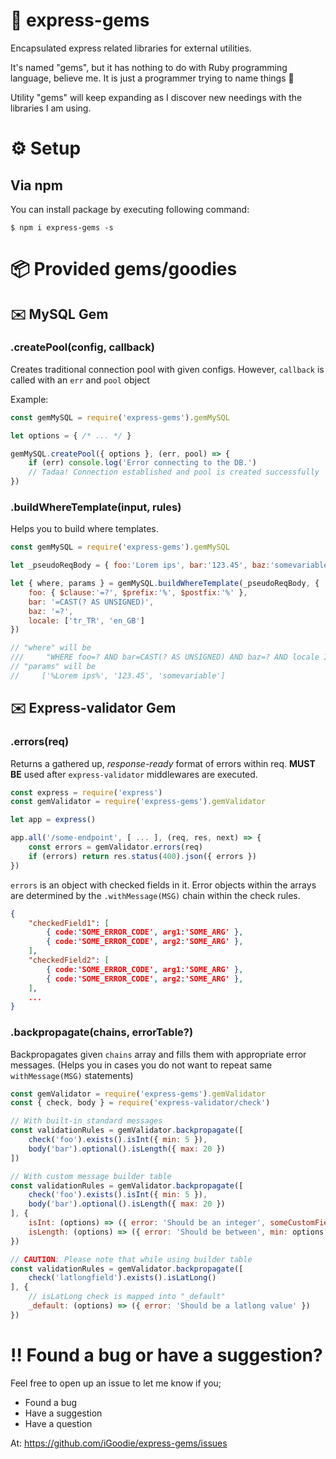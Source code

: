 # 💎 express-gems
Encapsulated express related libraries for external utilities. 

It's named "gems", but it has nothing to do with Ruby programming language, believe me. It is just a programmer trying to name things 🤷

Utility "gems" will keep expanding as I discover new needings with the libraries I am using.

# ⚙️ Setup

## Via npm
You can install package by executing following command:
```
$ npm i express-gems -s
```

<!-- ---------------------------------- -->

# 📦 Provided gems/goodies

## ✉️ MySQL Gem

### .createPool(config, callback)
Creates traditional connection pool with given configs.
However, `callback` is called with an `err` and `pool` object 

Example:
```javascript
const gemMySQL = require('express-gems').gemMySQL

let options = { /* ... */ }

gemMySQL.createPool({ options }, (err, pool) => {
    if (err) console.log('Error connecting to the DB.')
    // Tadaa! Connection established and pool is created successfully
})
```

### .buildWhereTemplate(input, rules)
Helps you to build where templates.
```javascript
const gemMySQL = require('express-gems').gemMySQL

let _pseudoReqBody = { foo:'Lorem ips', bar:'123.45', baz:'somevariable', unwanted:'malicious' }

let { where, params } = gemMySQL.buildWhereTemplate(_pseudoReqBody, {
    foo: { $clause:'=?', $prefix:'%', $postfix:'%' },
    bar: '=CAST(? AS UNSIGNED)',
    baz: '=?',
    locale: ['tr_TR', 'en_GB']
})

// "where" will be
///     "WHERE foo=? AND bar=CAST(? AS UNSIGNED) AND baz=? AND locale IN ('tr_TR', 'en_GB')"
// "params" will be
//     ['%Lorem ips%', '123.45', 'somevariable']
```

<!-- ---------------------------------- -->

## ✉️ Express-validator Gem

### .errors(req)
Returns a gathered up, *response-ready* format of errors within req. **MUST BE** used after `express-validator` middlewares are executed.
```javascript
const express = require('express')
const gemValidator = require('express-gems').gemValidator

let app = express()

app.all('/some-endpoint', [ ... ], (req, res, next) => {
    const errors = gemValidator.errors(req)
    if (errors) return res.status(400).json({ errors })
})
```
`errors` is an object with checked fields in it. Error objects within the arrays are determined by the `.withMessage(MSG)` chain within the check rules.
```json
{
    "checkedField1": [
        { code:'SOME_ERROR_CODE', arg1:'SOME_ARG' },
        { code:'SOME_ERROR_CODE', arg2:'SOME_ARG' },
    ],
    "checkedField2": [
        { code:'SOME_ERROR_CODE', arg1:'SOME_ARG' },
        { code:'SOME_ERROR_CODE', arg2:'SOME_ARG' },
    ],
    ...
}
```

### .backpropagate(chains, errorTable?)
Backpropagates given `chains` array and fills them with appropriate error messages. (Helps you in cases you do not want to repeat same `withMessage(MSG)` statements)
```javascript
const gemValidator = require('express-gems').gemValidator
const { check, body } = require('express-validator/check')

// With built-in standard messages
const validationRules = gemValidator.backpropagate([
    check('foo').exists().isInt({ min: 5 }),
    body('bar').optional().isLength({ max: 20 })
])

// With custom message builder table
const validationRules = gemValidator.backpropagate([
    check('foo').exists().isInt({ min: 5 }),
    body('bar').optional().isLength({ max: 20 })
], {
    isInt: (options) => ({ error: 'Should be an integer', someCustomField: 'Yea custom field' }),
    isLength: (options) => ({ error: 'Should be between', min: options[0].min, max: options[0].max })
})

// CAUTION: Please note that while using builder table
const validationRules = gemValidator.backpropagate([
    check('latlongfield').exists().isLatLong()
], {
    // isLatLong check is mapped into "_default"
    _default: (options) => ({ error: 'Should be a latlong value' })
})
```

# ‼️ Found a bug or have a suggestion?
Feel free to open up an issue to let me know if you;
- Found a bug
- Have a suggestion
- Have a question

At: https://github.com/iGoodie/express-gems/issues